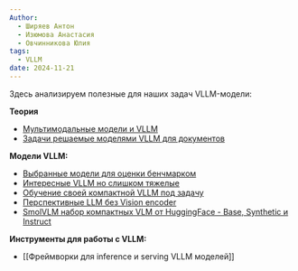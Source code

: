 ```yaml
---
Author:
  - Ширяев Антон
  - Изюмова Анастасия
  - Овчинникова Юлия
tags:
  - VLLM
date: 2024-11-21
---
```

Здесь анализируем полезные для наших задач VLLM-модели:

**Теория**
* [Мультимодальные модели и VLLM](Мультимодальные%20модели%20и%20VLLM.md)
* [Задачи решаемые моделями VLLM для документов](Задачи%20решаемые%20моделями%20VLLM%20для%20документов.md)

**Модели VLLM:**
* [Выбранные модели для оценки бенчмарком](Выбранные%20модели%20для%20оценки%20бенчмарком.md)
* [Интересные VLLM но слишком тяжелые](Интересные%20VLLM%20но%20слишком%20тяжелые.md)
* [Обучение своей компактной VLLM под задачу](Обучение%20своей%20компактной%20VLLM%20под%20задачу.md)
* [Перспективные LLM без Vision encoder](Перспективные%20LLM%20без%20Vision%20encoder.md)
* [SmolVLM набор компактных VLM от HuggingFace - Base, Synthetic и Instruct](SmolVLM%20набор%20компактных%20VLM%20от%20HuggingFace%20-%20Base,%20Synthetic%20и%20Instruct.md)

**Инструменты для работы с VLLM:**
* [[Фреймворки для inference и serving VLLM моделей]]
